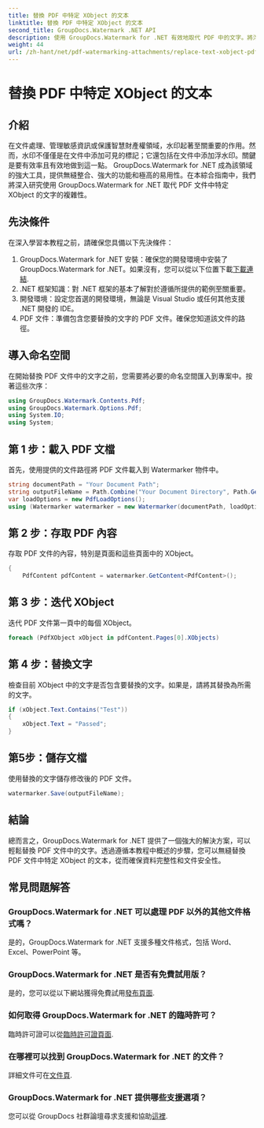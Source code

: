 ```yaml
---
title: 替換 PDF 中特定 XObject 的文本
linktitle: 替換 PDF 中特定 XObject 的文本
second_title: GroupDocs.Watermark .NET API
description: 使用 GroupDocs.Watermark for .NET 有效地取代 PDF 中的文字。將浮水印無縫整合到您的 .NET 應用程式中。
weight: 44
url: /zh-hant/net/pdf-watermarking-attachments/replace-text-xobject-pdf/
---
```


# 替換 PDF 中特定 XObject 的文本

## 介紹
在文件處理、管理敏感資訊或保護智慧財產權領域，水印起著至關重要的作用。然而，水印不僅僅是在文件中添加可見的標記；它還包括在文件中添加浮水印。關鍵是要有效率且有效地做到這一點。 GroupDocs.Watermark for .NET 成為該領域的強大工具，提供無縫整合、強大的功能和極高的易用性。在本綜合指南中，我們將深入研究使用 GroupDocs.Watermark for .NET 取代 PDF 文件中特定 XObject 的文字的複雜性。
## 先決條件
在深入學習本教程之前，請確保您具備以下先決條件：
1.  GroupDocs.Watermark for .NET 安裝：確保您的開發環境中安裝了 GroupDocs.Watermark for .NET。如果沒有，您可以從以下位置下載[下載連結](https://releases.groupdocs.com/Watermark/net/).
2. .NET 框架知識：對 .NET 框架的基本了解對於遵循所提供的範例至關重要。
3. 開發環境：設定您首選的開發環境，無論是 Visual Studio 或任何其他支援 .NET 開發的 IDE。
4. PDF 文件：準備包含您要替換的文字的 PDF 文件。確保您知道該文件的路徑。

## 導入命名空間
在開始替換 PDF 文件中的文字之前，您需要將必要的命名空間匯入到專案中。按著這些次序：

```csharp
using GroupDocs.Watermark.Contents.Pdf;
using GroupDocs.Watermark.Options.Pdf;
using System.IO;
using System;
```
## 第 1 步：載入 PDF 文檔
首先，使用提供的文件路徑將 PDF 文件載入到 Watermarker 物件中。
```csharp
string documentPath = "Your Document Path";
string outputFileName = Path.Combine("Your Document Directory", Path.GetFileName(documentPath));
var loadOptions = new PdfLoadOptions();
using (Watermarker watermarker = new Watermarker(documentPath, loadOptions))
```
## 第 2 步：存取 PDF 內容
存取 PDF 文件的內容，特別是頁面和這些頁面中的 XObject。
```csharp
{
    PdfContent pdfContent = watermarker.GetContent<PdfContent>();
```
## 第 3 步：迭代 XObject
迭代 PDF 文件第一頁中的每個 XObject。
```csharp
foreach (PdfXObject xObject in pdfContent.Pages[0].XObjects)
```
## 第 4 步：替換文字
檢查目前 XObject 中的文字是否包含要替換的文字。如果是，請將其替換為所需的文字。
```csharp
if (xObject.Text.Contains("Test"))
{
    xObject.Text = "Passed";
}
```
## 第5步：儲存文檔
使用替換的文字儲存修改後的 PDF 文件。
```csharp
watermarker.Save(outputFileName);
```

## 結論
總而言之，GroupDocs.Watermark for .NET 提供了一個強大的解決方案，可以輕鬆替換 PDF 文件中的文字。透過遵循本教程中概述的步驟，您可以無縫替換 PDF 文件中特定 XObject 的文本，從而確保資料完整性和文件安全性。
## 常見問題解答
### GroupDocs.Watermark for .NET 可以處理 PDF 以外的其他文件格式嗎？
是的，GroupDocs.Watermark for .NET 支援多種文件格式，包括 Word、Excel、PowerPoint 等。
### GroupDocs.Watermark for .NET 是否有免費試用版？
是的，您可以從以下網站獲得免費試用[發布頁面](https://releases.groupdocs.com/).
### 如何取得 GroupDocs.Watermark for .NET 的臨時許可？
臨時許可證可以從[臨時許可證頁面](https://purchase.groupdocs.com/temporary-license/).
### 在哪裡可以找到 GroupDocs.Watermark for .NET 的文件？
詳細文件可在[文件頁](https://tutorials.groupdocs.com/Watermark/net/).
### GroupDocs.Watermark for .NET 提供哪些支援選項？
您可以從 GroupDocs 社群論壇尋求支援和協助[這裡](https://forum.groupdocs.com/c/watermark/19).